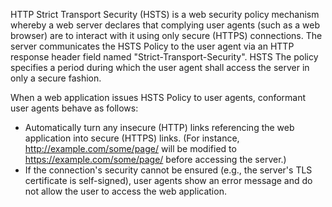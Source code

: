 HTTP Strict Transport Security (HSTS) is a web security policy mechanism whereby a web server declares that complying
user agents (such as a web browser) are to interact with it using only secure (HTTPS) connections. The server
communicates the HSTS Policy to the user agent via an HTTP response header field named "Strict-Transport-Security". HSTS
The policy specifies a period during which the user agent shall access the server in only a secure fashion.

When a web application issues HSTS Policy to user agents, conformant user agents behave as follows:

- Automatically turn any insecure (HTTP) links referencing the web application into secure (HTTPS) links. (For
  instance, http://example.com/some/page/ will be modified to https://example.com/some/page/ before accessing the
  server.)
- If the connection's security cannot be ensured (e.g., the server's TLS certificate is self-signed), user agents
  show an error message and do not allow the user to access the web application.
